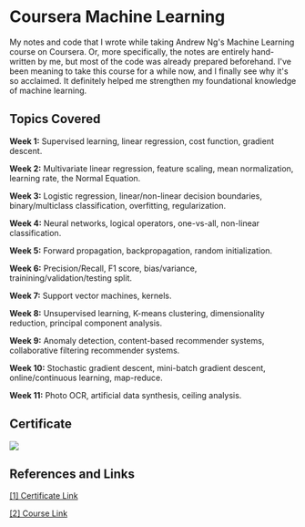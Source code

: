 # Coursera Machine Learning
My notes and code that I wrote while taking Andrew Ng's Machine Learning course on Coursera. Or, more specifically, the notes are entirely hand-written by me, but most of the code was already prepared beforehand. I've been meaning to take this course for a while now, and I finally see why it's so acclaimed. It definitely helped me strengthen my foundational knowledge of machine learning.

## Topics Covered
**Week 1:** Supervised learning, linear regression, cost function, gradient descent.

**Week 2:** Multivariate linear regression, feature scaling, mean normalization, learning rate, the Normal Equation.

**Week 3:** Logistic regression, linear/non-linear decision boundaries, binary/multiclass classification, overfitting, regularization.

**Week 4:** Neural networks, logical operators, one-vs-all, non-linear classification.

**Week 5:** Forward propagation, backpropagation, random initialization.

**Week 6:** Precision/Recall, F1 score, bias/variance, trainining/validation/testing split.

**Week 7:** Support vector machines, kernels.

**Week 8:** Unsupervised learning, K-means clustering, dimensionality reduction, principal component analysis.

**Week 9:** Anomaly detection, content-based recommender systems, collaborative filtering recommender systems.

**Week 10:** Stochastic gradient descent, mini-batch gradient descent, online/continuous learning, map-reduce.

**Week 11:** Photo OCR, artificial data synthesis, ceiling analysis.

## Certificate
<img src="https://github.com/Chubbyman2/coursera-machine-learning/blob/main/certificate.jpg">

## References and Links
[[1] Certificate Link](https://www.coursera.org/account/accomplishments/certificate/GDDBFB572MUQ)

[[2] Course Link](https://www.coursera.org/learn/machine-learning)
